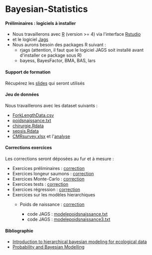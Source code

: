 # Bayesian-Statistics

<h4>Préliminaires : logiciels à installer</h4>
        <p>
        <ul>
            <li>Nous travaillerons avec <a href="https://www.r-project.org" target="new">R</a> (version >= 4) via l'interface <a href="https://www.rstudio.com/products/rstudio/download/" target="new">Rstudio</a></li>
            <li>et le logiciel <a href="http://sourceforge.net/projects/mcmc-jags/" target="new">Jags</a></li>
            <li>Nous aurons besoin des packages R suivant :
            <ul>
              <li>rjags (attention, il faut que le logiciel JAGS soit installé avant d'installer ce package sous R)</li>
              <li>bayess, BayesFactor, BMA, BAS, lars</li>
            </ul>
        </ul>
        </p>

<h4>Support de formation</h4>
        <p>Récupérez les <a href="Statistique-Bayesienne.pdf" target="new">slides</a> qui seront utilisés<!--, et la <a href="Statistique-Bayesienne-annoté.pdf" target="new">version annotée</a> pendant la formation --></p>
        <!--<p>Les notes manuscrites de la formation sont <a href="2023-05-NotesFormationStatBayes.pdf" target="new">ici</a></p>-->
<h4>Jeu de donn&eacute;es</h4>
        <p>Nous travaillerons avec les dataset suivants :
        <ul>
            <li><a href="ForkLengthData.csv">ForkLengthData.csv</a></li>
            <li><a href="poidsnaissance.txt">poidsnaissance.txt</a></li>
            <li><a href="chirurgie.Rdata">chirurgie.Rdata</a></li>
            <li><a href="sepsis.Rdata">sepsis.Rdata</a></li>
            <li><a href="CMRsurvey.xlsx">CMRsurvey.xlsx</a> et l'<a href="CMRsurvey-Analysis.pdf">analyse </a></li>
        </ul>
        </p>
<h4>Corrections exercices</h4>
        <p> Les corrections seront déposées au fur et à mesure :
        <ul>
           <li>Exercices préliminaires :  <a href="Exercices-Prelim.pdf" target="new">correction</a></li>
           <li>Exercices longeur saumons : <a href="Exercices-Poissons.pdf" target="new">correction</a> </li>
           <li>Exercices Monte-Carlo : <a href="Exercices-MonteCarlo.pdf" target="new">correction</a></li>
           <li>Exercices tests :  <a href="Exercices-Tests.pdf" target="new">correction</a></li>
           <li>Exercices régression : <a href="Exercices-Regression.pdf" target="new">correction</a> </li>
           <!--<li>Exercices régression Prostate :  <a href="Exercices-Prostate.pdf" target="new">correction</a></li>-->
          <li>Exercices sur les modèles hierarchiques</li>
           <ul>
              <li>Poids de naissance : <a href="PoidsNaissance-CETIAT.pdf">correction</a></li>
              <ul>
                                          <li>code JAGS : <a href="modelepoidsnaissance.txt">modelepoidsnaissance.txt</a></li>
                                       <!--<li>code JAGS : <a href="modelepoidsnaissance2.txt">modelepoidsnaissance2.txt</a></li>-->
                                        <li>code JAGS : <a href="modelepoidsnaissance3.txt">modelepoidsnaissance3.txt</a></li>
                                       <!--<li>code JAGS : <a href="modelepoidsnaissance4.txt">modelepoidsnaissance4.txt</a></li>-->
                                       <!--<li>code JAGS : <a href="modelepoidsnaissance5.txt">modelepoidsnaissance5.txt</a></li>-->
                                       <!--<li>code JAGS : <a href="modelepoidsnaissance6.txt">modelepoidsnaissance6.txt</a></li>-->
              </ul>
              <!--<li>Données chirurgie : <a href="Chirurgie.pdf">correction</a></li>-->
              <ul>
                                      <!--<li>code JAGS : <a href="modelechirurgie.txt">modelechirurgie.txt</a></li>-->
                                      <!--<li>code JAGS : <a href="modelechirurgie2.txt">modelechirurgie2.txt</a></li>-->
                                      <!--<li>code JAGS : <a href="modelechirurgie3.txt">modelechirurgie3.txt</a></li>-->
              </ul>
              <!--<li>Méta analyse : <a href="MetaAnalyse.pdf">correction</a></li>-->
              <ul>
                                      <!--<li>code JAGS : <a href="metaanalyse.txt">metaanalyse.txt</a></li>-->
                                      <!--<li>code JAGS : <a href="metaanalyse2.txt">metaanalyse2.txt</a></li>-->
              </ul>
              <!--<li>Analyse Capture-Mark-Recapture : <!--<a href="capture-mark-recapture.pdf">correction</a>--></li>
              <ul>
                                      <!--<li>code JAGS : <a href="CMR.txt">CMR.txt</a></li>-->
              </ul>
           </ul>
        </ul>
        </p>
        
                    
<h4>Bibliographie</h4>
          <p>
          <ul>
           <li><a href="http://sirs.agrocampus-ouest.fr/bayes_V2/index.html" target="new">Introduction to hierarchical bayesian modeling for ecological data</a></li>
             <li><a href="https://bayesball.github.io/BOOK/probability-a-measurement-of-uncertainty.html" target="new">Probability and Bayesian Modelling</a></li>
             </ul>
            </p>
